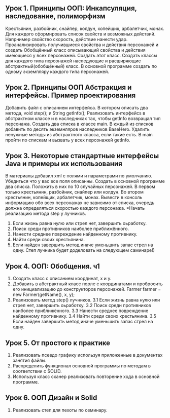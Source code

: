 ## Урок 1. Принципы ООП: Инкапсуляция, наследование, полиморфизм

Крестьянин, разбойник, снайпер, колдун, копейщик, арбалетчик, монах. Для каждого сформировать список свойств и возможных действий. Напрнимер свойство скорость, действие нанести удар. Проанализировать получившиеся свойства и действия персонажей и создать Обобщённый класс описывающий свойства и действия имеющиеся у всех персонажей. Создать этот класс. Создать классы для каждого типа персонажей наследующие и расширяющие абстрактный(обобщённый) класс. В основной программе создать по одному экземпляру каждого типа персонажей.

## Урок 2. Принципы ООП Абстракция и интерфейсы. Пример проектирования

Добавить файл с описанием интерфейса. В котором описать два метода, void step(); и String getInfo(); Реализовать интерфейсs в абстрактном классе и в наследниках так, чтобы getInfo возвращал тип персонажа. Создать два списка в классе main. В кждый из списков добавить по десять экземнляров наследников BaseHero. Удалить ненужные методы из абстрактного класса, если такие есть. В main пройти по спискам и вызвать у всех персонажей getInfo.

## Урок 3. Некоторые стандартные интерфейсы Java и примеры их использования

В материалы добавил xml с полями и параметрами по умолчанию. Убедиться что у вас все поля описанны. Создать в основной программе два списка. Положить в них по 10 случайных персонажей. В первом только крестьянин, разбойник, снайпер или колдун. Во втором крестьянин, копейщик, арбалетчик, монах. Вывести в консоль информацию обо всех персонажах не зависимо от списка, очередь должна определяться скоростью каждого персонажа.
*Начать реализацию метода step у лучников.
1. Если жизнь равна нулю или стрел нет, завершить оьработку.
2. Поиск среди противников наиболее приближённого.
3. Нанести среднее повреждение найденному противнику.
4. Найти среди своих крестьянина.
5. Если найден завершить метод иначе уменьшить запас стрел на одну.
Степ лучника будет доделовать на следующем саминаре!)

## Урок 4. ООП: Обобщения. ч1

1. Создать класс с описанием координат, x и y.
2. Добавить в абстрактный класс порле с координатами и пробросить его инициализацию до конструкторов персонажей. Farmer farmer = new Farmer(getName(), x, y);
3. Реализовать метод step() лучников. 
    3.1 Если жизнь равна нулю или стрел нет, завершить оьработку. 
    3.2 Поиск среди противников наиболее приближённого. 
    3.3 Нанести среднее повреждение найденному противнику. 
    3.4 Найти среди своих крестьянина. 
    3.5 Если найден завершить метод иначе уменьшить запас стрел на одну.

## Урок 5. От простого к практике
1. Реализовать псевдо графику используя приложенные в документах занятия файлы.
2. Распределить функционал основной программы по методам в соответствии с SOLID. 
3. Используя класс сканер реализовать повторение хода в основной программе.

## Урок 6. ООП Дизайн и Solid
1. Реализовать степ для пехоты по семинару.